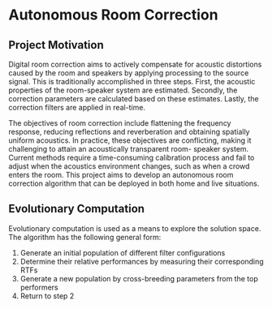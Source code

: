 # Autonomous Room Correction

## Project Motivation
Digital room correction aims to actively compensate for acoustic distortions caused by the room and speakers by applying processing to the source signal. This is traditionally accomplished in three steps. First, the acoustic properties of the room-speaker system are estimated. Secondly, the correction parameters are calculated based on these estimates. Lastly, the correction filters are applied in real-time.

The objectives of room correction include flattening the frequency response, reducing reflections and reverberation and obtaining spatially uniform acoustics. In practice, these objectives are conflicting, making it challenging to attain an acoustically transparent room- speaker system. Current methods require a time-consuming calibration process and fail to adjust when the acoustics environment changes, such as when a crowd enters the room. This project aims to develop an autonomous room correction algorithm that can be deployed in both home and live situations.

## Evolutionary Computation
Evolutionary computation is used as a means to explore the solution space. The algorithm has the following general form:
1. Generate an initial population of different filter configurations
2. Determine their relative performances by measuring their corresponding RTFs
3. Generate a new population by cross-breeding parameters from the top performers
4. Return to step 2

